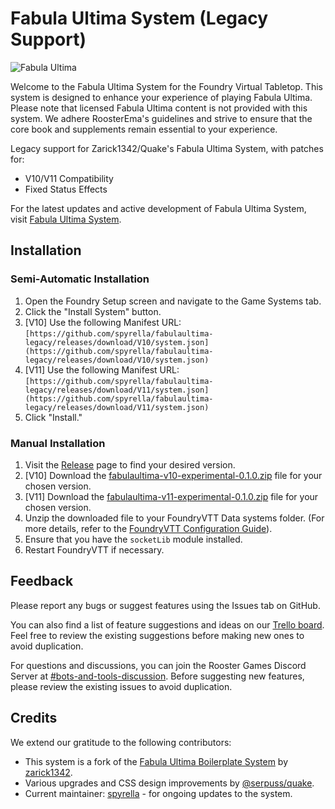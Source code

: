 # Fabula Ultima System (Legacy Support)

![Fabula Ultima](https://www.needgames.it/wp-content/uploads/2021/06/fu-sitecover.jpg)

Welcome to the Fabula Ultima System for the Foundry Virtual Tabletop. This system is designed to enhance your experience of playing Fabula Ultima. Please note that licensed Fabula Ultima content is not provided with this system. We adhere RoosterEma's guidelines and strive to ensure that the core book and supplements remain essential to your experience.

Legacy support for Zarick1342/Quake's Fabula Ultima System, with patches for:

- V10/V11 Compatibility
- Fixed Status Effects

For the latest updates and active development of Fabula Ultima System, visit [Fabula Ultima System](https://github.com/spyrella/fabulaultima).
## Installation

### Semi-Automatic Installation
1. Open the Foundry Setup screen and navigate to the Game Systems tab.
2. Click the "Install System" button.
3. [V10] Use the following Manifest URL: ```[https://github.com/spyrella/fabulaultima-legacy/releases/download/V10/system.json](https://github.com/spyrella/fabulaultima-legacy/releases/download/V10/system.json)```
4. [V11] Use the following Manifest URL: ```[https://github.com/spyrella/fabulaultima-legacy/releases/download/V11/system.json](https://github.com/spyrella/fabulaultima-legacy/releases/download/V11/system.json)```
5. Click "Install."

### Manual Installation
1. Visit the [Release](https://github.com/spyrella/fabulaultima-legacy/releases) page to find your desired version.
2. [V10] Download the [fabulaultima-v10-experimental-0.1.0.zip](https://github.com/spyrella/fabulaultima-legacy/releases/download/V10/fabulaultima-v10-0.1.0.zip) file for your chosen version.
3. [V11] Download the [fabulaultima-v11-experimental-0.1.0.zip](https://github.com/spyrella/fabulaultima-legacy/releases/download/V11/fabulaultima-v11-0.1.0.zip) file for your chosen version.
4. Unzip the downloaded file to your FoundryVTT Data systems folder. (For more details, refer to the [FoundryVTT Configuration Guide](https://foundryvtt.com/article/configuration/#where-user-data)).
5. Ensure that you have the `socketLib` module installed.
6. Restart FoundryVTT if necessary.

## Feedback

Please report any bugs or suggest features using the Issues tab on GitHub.

You can also find a list of feature suggestions and ideas on our [Trello board](https://trello.com/b/VEa8VQHc/fabula-ultima-boilerplate-system). Feel free to review the existing suggestions before making new ones to avoid duplication.

For questions and discussions, you can join the Rooster Games Discord Server at [#bots-and-tools-discussion](https://discord.com/channels/447159961491865610/1034111889740943470). Before suggesting new features, please review the existing issues to avoid duplication.

## Credits

We extend our gratitude to the following contributors:
- This system is a fork of the [Fabula Ultima Boilerplate System](https://github.com/zarick1342/fabula-ultima-system) by [zarick1342](https://github.com/zarick1342/).
- Various upgrades and CSS design improvements by [@serpuss/quake](https://github.com/serpuss).
- Current maintainer: [spyrella](https://github.com/spyrella) - for ongoing updates to the system.
